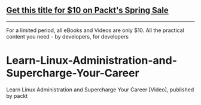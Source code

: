 ## [Get this title for $10 on Packt's Spring Sale](https://www.packt.com/V12700?utm_source=github&utm_medium=packt-github-repo&utm_campaign=spring_10_dollar_2022)
-----
For a limited period, all eBooks and Videos are only $10. All the practical content you need \- by developers, for developers

# Learn-Linux-Administration-and-Supercharge-Your-Career
Learn Linux Administration and Supercharge Your Career [Video], published by packt
